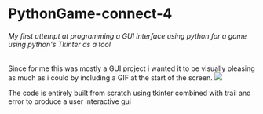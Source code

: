 # PythonGame-connect-4
###### My first attempt at programming a GUI interface using python for a game using python's Tkinter as a tool
Since for me this was mostly a GUI project i wanted it to be visually pleasing as much as i could by including a GIF at the start of the screen.
![](rain.gif)

The code is entirely built from scratch using tkinter combined with trail and error to produce a user interactive gui



